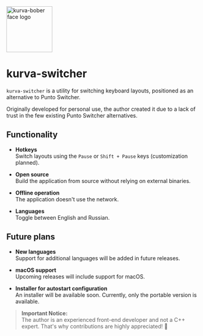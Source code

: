 ﻿<img src="kurva.ico" alt="kurva-bober face logo" height="120">

# kurva-switcher

`kurva-switcher` is a utility for switching keyboard layouts, positioned as an alternative to Punto Switcher.

Originally developed for personal use, the author created it due to a lack of trust in the few existing Punto Switcher alternatives.

## Functionality

- **Hotkeys**  
  Switch layouts using the `Pause` or `Shift + Pause` keys (customization planned).

- **Open source**  
  Build the application from source without relying on external binaries.

- **Offline operation**  
  The application doesn't use the network.

- **Languages**  
  Toggle between English and Russian.

## Future plans

- **New languages**  
  Support for additional languages will be added in future releases.

- **macOS support**  
  Upcoming releases will include support for macOS.

- **Installer for autostart configuration**  
  An installer will be available soon. Currently, only the portable version is available.

> **Important Notice:**  
> The author is an experienced front-end developer and not a C++ expert. That's why contributions are highly appreciated! 🐸
